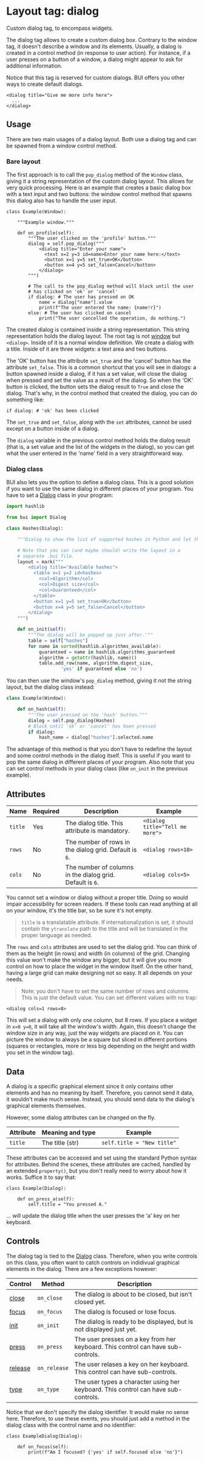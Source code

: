 # Layout tag: dialog

Custom dialog tag, to encompass widgets.

The dialog tag allows to create a custom dialog box.  Contrary to the
window tag, it doesn't describe a window and its elements.  Usually, a
dialog is created in a control method (in response to user action).
For instance, if a user presses on a button of a window, a dialog might
appear to ask for additional information.

Notice that this tag is reserved for custom dialogs.  BUI offers you
other ways to create default dialogs.

```
<dialog title="Give me more info here">
  ...
</dialog>
```

## Usage

There are two main usages of a dialog layout.  Both use a dialog
tag and can be spawned from a window control method.

### Bare layout

The first approach is to call the `pop_dialog` method of the `Window`
class, giving it a string representation of the custom dialog layout.
This allows for very quick processing.  Here is an example that
creates a basic dialog box with a text input and two buttons: the
window control method that spawns this dialog also has to handle the
user input.

```
class Example(Window):

    """Example window."""

    def on_profile(self):
        """The user clicked on the 'profile' button."""
        dialog = self.pop_dialog("""
            <dialog title="Enter your name">
              <text x=2 y=3 id=name>Enter your name here:</text>
              <button x=1 y=5 set_true>OK</button>
              <button x=4 y=5 set_false>Cancel</button>
            </dialog>
        """)

        # The call to the pop_dialog method will block until the user
        # has clicked on 'ok' or 'cancel'
        if dialog: # The user has pressed on OK
            name = dialog["name"].value
            print(f"The user entered the name: {name!r}")
        else: # The user has clicked on cancel
            print("The user cancelled the operation, do nothing.")
```

The created dialog is contained inside a string representation.  This
string representation holds the dialog layout.  The root tag is not
[window](window.md) but `<dialog>`.  Inside of it is a normal window
definition.  We create a dialog with a title.  Inside of it are
three widgets: a text area and two buttons.

The 'OK' button has the attribute `set_true` and the 'cancel' button
has the attribute `set_false`.  This is a common shortcut that you will
see in dialogs: a button spawned inside a dialog, if it has a set value,
will close the dialog when pressed and set the value as a result of
the dialog.  So when the 'OK' button is clicked, the button sets
the dialog result to `True` and close the dialog.  That's why, in
the control method that created the dialog, you can do something like:

    if dialog: # 'ok' has been clicked

The `set_true` and `set_false`, along with the `set` attributes,
cannot be used except on a button inside of a dialog.

The `dialog` variable in the previous control method holds the
dialog result (that is, a set value and the list of the widgets in
the dialog), so you can get what the user entered in the 'name'
field in a very straightforward way.

### Dialog class

BUI also lets you the option to define a dialog class.  This is
a good solution if you want to use the same dialog in different
places of your program.  You have to set a
[Dialog](../../widget/dialog.md) class in your program:

```python
import hashlib

from bui import Dialog

class Hashes(Dialog):

    """Dialog to show the list of supported hashes in Python and let the user choose one."""

    # Note that you can (and maybe should) write the layout in a
    # separate .bui file.
    layout = mark("""
        <dialog title="Available hashes">
          <table x=1 y=2 id=hashes>
            <col>Algorithm</col>
            <col>Digest size</col>
            <col>Guaranteed</col>
          </table>
          <button x=1 y=5 set_true>OK</button>
          <button x=4 y=5 set_false>Cancel</button>
        </dialog>
    """)

    def on_init(self):
        """The dialog will be popped up just after."""
        table = self["hashes"]
        for name in sorted(hashlib.algorithms_available):
            guaranteed = name in hashlib.algorithms_guaranteed
            algorithm = getattr(hashlib, name)()
            table.add_row(name, algorithm.digest_size,
                    'yes' if guaranteed else 'no')
```

You can then use the window's `pop_dialog` method, giving it
not the string layout, but the dialog class instead:

```python
class Example(Window):

    def on_hash(self):
        """The user pressed on the 'hash' button."""
        dialog = self.pop_dialog(Hashes)
        # Block until 'ok' or 'cancel' has been pressed
        if dialog:
            hash_name = dialog["hashes"].selected.name
```

The advantage of this method is that you don't have to redefine the
layout and some control methods in the dialog itself.  This is useful
if you want to pop the same dialog in different places of your program.
Also note that you can set control methods in your dialog class (like
`on_init` in the previous example).

## Attributes

| Name         | Required | Description              | Example     |
| ------------ | -------- | ------------------------ | ----------- |
| `title` | Yes | The dialog title.  This attribute is mandatory. | `<dialog title="Tell me more">` |
| `rows` | No | The number of rows in the dialog grid. Default is `6`. | `<dialog rows=10>` |
| `cols` | No | The number of columns in the dialog grid. Default is `6`. | `<dialog cols=5>` |

You cannot set a window or dialog without a proper title.  Doing so
would impair accessibility for screen readers.  If these tools can
read anything at all on your window, it's the title bar, so be sure
it's not empty.

> `title` is a translatable attribute.  If internationalization is
  set, it should contain the `ytranslate` path to the title and will
  be translated in the proper language as needed.

The `rows` and `cols` attributes are used to set the dialog grid.  You
can think of them as the height (in rows) and width (in columns) of the
grid.  Changing this value won't make the window any bigger, but
it will give you more control on how to place the widget in the window
itself.  On the other hand, having a large grid can make designing not
so easy.  It all depends on your needs.

> Note: you don't have to set the same number of rows and columns.
  This is just the default value.  You can set different values with no
  trap:

```
<dialog cols=1 rows=8>
```

This will set a dialog with only one column, but 8 rows.  If you place
a widget in `x=0 y=0`, it will take all the window's width.  Again,
this doesn't change the window size in any way, just the way widgets
are placed on it.  You can picture the window to always be a
square but sliced in different portions (squares or rectangles, more
or less big depending on the height and width you set in the window
tag).

## Data

A dialog is a specific graphical element since it only contains other
elements and has no meaning by itself.  Therefore, you cannot send
it data, it wouldn't make much sense.  Instead, you should
send data to the dialog's graphical elements themselves.

However, some dialog attributes can be changed on the fly.

| Attribute      | Meaning and type | Example                     |
| -------------- | ---------------- | --------------------------- |
| `title` | The title (str) | `self.title = "New title"` |

These attributes can be accessed and set using the standard Python
syntax for attributes.  Behind the scenes, these attributes are cached,
handled by an extended `property()`, but you don't really need to
worry about how it works.  Suffice it to say that:

    class Example(Dialog):

        def on_press_a(self):
            self.title = "You pressed A."

... will update the dialog title when the user presses the 'a' key
on her keyboard.

## Controls

The dialog tag is tied to the [Dialog](../../widget/Dialog.md)
class.  Therefore, when you write controls on this class, you often
want to catch controls on indidivual graphical elements in the dialog.
There are a few exceptions however:

| Control                           | Method       | Description    |
| --------------------------------- | ------------ | -------------- |
| [close](../../control/close.md) | `on_close` | The dialog is about to be closed, but isn't closed yet. |
| [focus](../../control/focus.md) | `on_focus` | The dialog is focused or lose focus. |
| [init](../../control/init.md) | `on_init` | The dialog is ready to be displayed, but is not displayed just yet. |
| [press](../../control/press.md) | `on_press` | The user presses on a key from her keyboard. This control can have sub-controls. |
| [release](../../control/release.md) | `on_release` | The user relases a key on her keyboard. This control can have sub-controls. |
| [type](../../control/type.md) | `on_type` | The user types a character using her keyboard. This control can have sub-controls. |

Notice that we don't specify the dialog identifier.  It would make
no sense here.  Therefore, to use these events, you should just add a
method in the dialog class with the control name and no identifier:

    class ExampleDialog(Dialog):

        def on_focus(self):
            print(f"Am I focused? {'yes' if self.focused else 'no'}")

